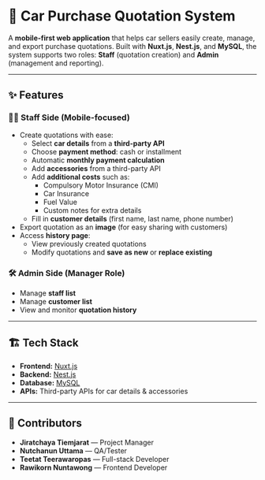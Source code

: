 # 🚗 Car Purchase Quotation System  

A **mobile-first web application** that helps car sellers easily create, manage, and export purchase quotations. Built with **Nuxt.js**, **Nest.js**, and **MySQL**, the system supports two roles: **Staff** (quotation creation) and **Admin** (management and reporting).  

---

## ✨ Features  

### 👨‍💼 Staff Side (Mobile-focused)  
- Create quotations with ease:  
  - Select **car details** from a **third-party API**  
  - Choose **payment method**: cash or installment  
  - Automatic **monthly payment calculation**  
  - Add **accessories** from a third-party API  
  - Add **additional costs** such as:  
    - Compulsory Motor Insurance (CMI)  
    - Car Insurance  
    - Fuel Value  
    - Custom notes for extra details  
  - Fill in **customer details** (first name, last name, phone number)  
- Export quotation as an **image** (for easy sharing with customers)  
- Access **history page**:  
  - View previously created quotations  
  - Modify quotations and **save as new** or **replace existing**  

### 🛠 Admin Side (Manager Role)  
- Manage **staff list**  
- Manage **customer list**  
- View and monitor **quotation history**  

---

## 🏗 Tech Stack  
- **Frontend:** [Nuxt.js](https://nuxt.com/)  
- **Backend:** [Nest.js](https://nestjs.com/)  
- **Database:** [MySQL](https://www.mysql.com/)  
- **APIs:** Third-party APIs for car details & accessories

---

## 👥 Contributors  

- **Jiratchaya Tiemjarat** —  Project Manager
- **Nutchanun Uttama** — QA/Tester 
- **Teetat Teerawaropas** — Full-stack Developer 
- **Rawikorn Nuntawong** — Frontend Developer 


